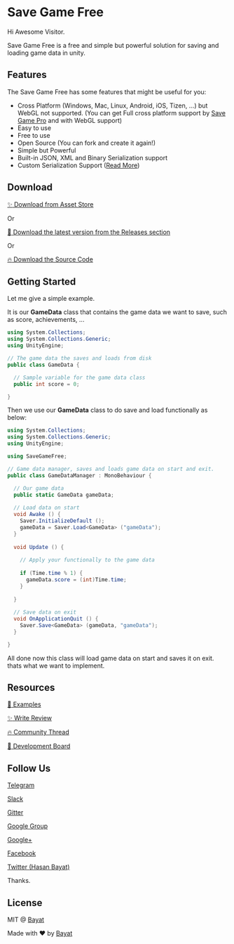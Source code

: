 # Save Game Free
Hi Awesome Visitor.

Save Game Free is a free and simple but powerful solution for saving and loading game data in unity.

## Features
The Save Game Free has some features that might be useful for you:
- Cross Platform (Windows, Mac, Linux, Android, iOS, Tizen, ...) but WebGL not supported. (You can get Full cross platform support by [Save Game Pro](https://github.com/EmpireAssets/SaveGamePro/) and with WebGL support)
- Easy to use
- Free to use
- Open Source (You can fork and create it again!)
- Simple but Powerful
- Built-in JSON, XML and Binary Serialization support
- Custom Serialization Support ([Read More](https://github.com/EmpireAssets/SaveGameFree/wiki/How-to-Create-Custom-Serializer%3F))

## Download
[:sparkles: Download from Asset Store](https://www.assetstore.unity3d.com/#!/content/81519)

Or

[:rocket: Download the latest version from the Releases section](https://github.com/EmpireAssets/SaveGameFree/releases)

Or

[:fire: Download the Source Code](https://github.com/EmpireAssets/SaveGameFree/archive/master.zip)

## Getting Started
Let me give a simple example.

It is our **GameData** class that contains the game data we want to save, such as score, achievements, ...
```csharp
using System.Collections;
using System.Collections.Generic;
using UnityEngine;

// The game data the saves and loads from disk
public class GameData {

  // Sample variable for the game data class
  public int score = 0;

}
```
Then we use our **GameData** class to do save and load functionally as below:
```csharp
using System.Collections;
using System.Collections.Generic;
using UnityEngine;

using SaveGameFree;

// Game data manager, saves and loads game data on start and exit.
public class GameDataManager : MonoBehaviour {

  // Our game data
  public static GameData gameData;
  
  // Load data on start
  void Awake () {
    Saver.InitializeDefault ();
    gameData = Saver.Load<GameData> ("gameData");
  }
  
  void Update () {
    
    // Apply your functionally to the game data
    
    if (Time.time % 1) {
      gameData.score = (int)Time.time;
    }
    
  }
  
  // Save data on exit
  void OnApplicationQuit () {
    Saver.Save<GameData> (gameData, "gameData");
  }

}
```
All done now this class will load game data on start and saves it on exit. thats what we want to implement.

## Resources
[:book: Examples](https://github.com/EmpireAssets/SaveGameFree/wiki/Examples)

[:sparkles: Write Review](https://www.assetstore.unity3d.com/#!/content/81519)

[:fire: Community Thread](https://forum.unity3d.com/threads/released-empireassets-save-game-free.457658/)

[:rocket: Development Board](https://trello.com/b/lg9h77j9/empireassets-packages)

## Follow Us
[Telegram](t.me/empireassets)

[Slack](https://empireassets.slack.com)

[Gitter](https://gitter.im/EmpireAssets/Lobby)

[Google Group](https://groups.google.com/forum/#!forum/empireassets)

[Google+](https://plus.google.com/communities/108974587311747022650)

[Facebook](https://www.facebook.com/EmpireAssets-277386306024083/)

[Twitter (Hasan Bayat)](https://www.twitter.com/EmpireWorld1393)

Thanks.

## License
MIT @ [Bayat](https://github.com/EmpireWorld)

Made with :heart: by [Bayat](https://github.com/EmpireWorld)
